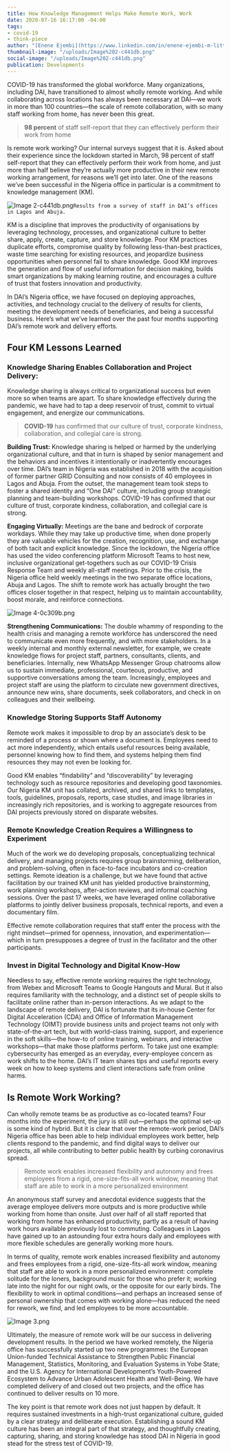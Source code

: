 ```yaml
---
title: How Knowledge Management Helps Make Remote Work, Work
date: 2020-07-16 16:17:00 -04:00
tags:
- covid-19
- think-piece
author: "[Enene Ejembi](https://www.linkedin.com/in/enene-ejembi-m-litt-ckm-5b452071/) "
thumbnail-image: "/uploads/Image%202-c441db.png"
social-image: "/uploads/Image%202-c441db.png"
publication: Developments
---
```


COVID-19 has transformed the global workforce. Many organizations, including DAI, have transitioned to almost wholly remote working. And while collaborating across locations has always been necessary at DAI—we work in more than 100 countries—the scale of remote collaboration, with so many staff working from home, has never been this great. 



> **98 percent** of staff self-report that they can effectively perform their work from home

Is remote work working? Our internal surveys suggest that it is. Asked about their experience since the lockdown started in March, 98 percent of staff self-report that they can effectively perform their work from home, and just more than half believe they’re actually more productive in their new remote working arrangement, for reasons we’ll get into later. One of the reasons we’ve been successful in the Nigeria office in particular is a commitment to knowledge management (KM). 

![Image 2-c441db.png](/uploads/Image%202-c441db.png)`Results from a survey of staff in DAI’s offices in Lagos and Abuja.`

KM is a discipline that improves the productivity of organisations by leveraging technology, processes, and organizational culture to better share, apply, create, capture, and store knowledge. Poor KM practices duplicate efforts, compromise quality by following less-than-best practices, waste time searching for existing resources, and jeopardize business opportunities when personnel fail to share knowledge. Good KM improves the generation and flow of useful information for decision making, builds smart organizations by making learning routine, and encourages a culture of trust that fosters innovation and productivity.
 
In DAI’s Nigeria office, we have focused on deploying approaches, activities, and technology crucial to the delivery of results for clients, meeting the development needs of beneficiaries, and being a successful business. Here’s what we’ve learned over the past four months supporting DAI’s remote work and delivery efforts.

## Four KM Lessons Learned

### Knowledge Sharing Enables Collaboration and Project Delivery:

Knowledge sharing is always critical to organizational success but even more so when teams are apart. To share knowledge effectively during the pandemic, we have had to tap a deep reservoir of trust, commit to virtual engagement, and energize our communications. 

> **COVID-19** has confirmed that our culture of trust, corporate kindness, collaboration, and collegial care is strong.

**Building Trust:** Knowledge sharing is helped or harmed by the underlying organizational culture, and that in turn is shaped by senior management and the behaviors and incentives it intentionally or inadvertently encourages over time. DAI’s team in Nigeria was established in 2018 with the acquisition of former partner GRID Consulting and now consists of 40 employees in Lagos and Abuja. From the outset, the management team took steps to foster a shared identity and “One DAI” culture, including group strategic planning and team-building workshops. COVID-19 has confirmed that our culture of trust, corporate kindness, collaboration, and collegial care is strong. 

**Engaging Virtually:** Meetings are the bane and bedrock of corporate workdays. While they may take up productive time, when done properly they are valuable vehicles for the creation, recognition, use, and exchange of both tacit and explicit knowledge. Since the lockdown, the Nigeria office has used the video conferencing platform Microsoft Teams to host new, inclusive organizational get-togethers such as our COVID-19 Crisis Response Team and weekly all-staff meetings. Prior to the crisis, the Nigeria office held weekly meetings in the two separate office locations, Abuja and Lagos. The shift to remote work has actually brought the two offices closer together in that respect, helping us to maintain accountability, boost morale, and reinforce connections.

![Image 4-0c309b.png](/uploads/Image%204-0c309b.png)

**Strengthening Communications:** The double whammy of responding to the health crisis and managing a remote workforce has underscored the need to communicate even more frequently, and with more stakeholders. In a weekly internal and monthly external newsletter, for example, we create knowledge flows for project staff, partners, consultants, clients, and beneficiaries. Internally, new WhatsApp Messenger Group chatrooms allow us to sustain immediate, professional, courteous, productive, and supportive conversations among the team. Increasingly, employees and project staff are using the platform to circulate new government directives, announce new wins, share documents, seek collaborators, and check in on colleagues and their wellbeing. 

### Knowledge Storing Supports Staff Autonomy

Remote work makes it impossible to drop by an associate’s desk to be reminded of a process or shown where a document is. Employees need to act more independently, which entails useful resources being available, personnel knowing how to find them, and systems helping them find resources they may not even be looking for. 

Good KM enables “findability” and “discoverability” by leveraging technology such as resource repositories and developing good taxonomies. Our Nigeria KM unit has collated, archived, and shared links to templates, tools, guidelines, proposals, reports, case studies, and image libraries in increasingly rich repositories, and is working to aggregate resources from DAI projects previously stored on disparate websites.  

### Remote Knowledge Creation Requires a Willingness to Experiment 

Much of the work we do developing proposals, conceptualizing technical delivery, and managing projects requires group brainstorming, deliberation, and problem-solving, often in face-to-face incubators and co-creation settings. Remote ideation is a challenge, but we have found that active facilitation by our trained KM unit has yielded productive brainstorming, work planning workshops, after-action reviews, and informal coaching sessions. Over the past 17 weeks, we have leveraged online collaborative platforms to jointly deliver business proposals, technical reports, and even a documentary film.

Effective remote collaboration requires that staff enter the process with the right mindset—primed for openness, innovation, and experimentation—which in turn presupposes a degree of trust in the facilitator and the other participants. 

### Invest in Digital Technology and Digital Know-How

Needless to say, effective remote working requires the right technology, from Webex and Microsoft Teams to Google Hangouts and Mural. But it also requires familiarity with the technology, and a distinct set of people skills to facilitate online rather than in-person interactions. As we adapt to the landscape of remote delivery, DAI is fortunate that its in-house Center for Digital Acceleration (CDA) and Office of Information Management Technology (OIMT) provide business units and project teams not only with state-of-the-art tech, but with world-class training, support, and experience in the soft skills—the how-to of online training, webinars, and interactive workshops—that make those platforms perform. To take just one example: cybersecurity has emerged as an everyday, every-employee concern as work shifts to the home. DAI’s IT team shares tips and useful reports every week on how to keep systems and client interactions safe from online harms. 

## Is Remote Work Working?

Can wholly remote teams be as productive as co-located teams? Four months into the experiment, the jury is still out—perhaps the optimal set-up is some kind of hybrid. But it is clear that over the remote-work period, DAI’s Nigeria office has been able to help individual employees work better, help clients respond to the pandemic, and find digital ways to deliver our projects, all while contributing to better public health by curbing coronavirus spread. 

> Remote work enables increased flexibility and autonomy and frees employees from a rigid, one-size-fits-all work window, meaning that staff are able to work in a more personalized environment

An anonymous staff survey and anecdotal evidence suggests that the average employee delivers more outputs and is more productive while working from home than onsite. Just over half of all staff reported that working from home has enhanced productivity, partly as a result of having work hours available previously lost to commuting. Colleagues in Lagos have gained up to an astounding four extra hours daily and employees with more flexible schedules are generally working more hours. 

In terms of quality, remote work enables increased flexibility and autonomy and frees employees from a rigid, one-size-fits-all work window, meaning that staff are able to work in a more personalized environment: complete solitude for the loners, background music for those who prefer it; working late into the night for our night owls, or the opposite for our early birds. The flexibility to work in optimal conditions—and perhaps an increased sense of personal ownership that comes with working alone—has reduced the need for rework, we find, and led employees to be more accountable. 

![Image 3.png](/uploads/Image%203.png)

Ultimately, the measure of remote work will be our success in delivering development results. In the period we have worked remotely, the Nigeria office has successfully started up two new programmes: the European Union-funded Technical Assistance to Strengthen Public Financial Management, Statistics, Monitoring, and Evaluation Systems in Yobe State; and the U.S. Agency for International Development’s Youth-Powered Ecosystem to Advance Urban Adolescent Health and Well-Being. We have completed delivery of and closed out two projects, and the office has continued to deliver results on 10 more. 

The key point is that remote work does not just happen by default. It requires sustained investments in a high-trust organizational culture, guided by a clear strategy and deliberate execution. Establishing a sound KM culture has been an integral part of that strategy, and thoughtfully creating, capturing, sharing, and storing knowledge has stood DAI in Nigeria in good stead for the stress test of COVID-19. 
